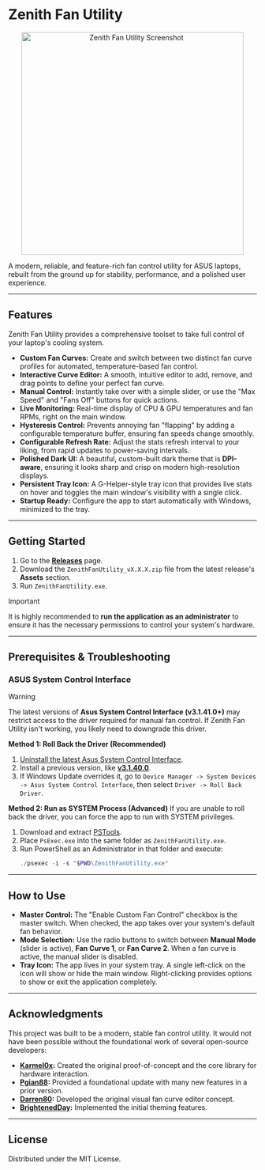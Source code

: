 # Zenith Fan Utility

<p align="center">
  <img src="https://github.com/user-attachments/assets/2b680b93-4c25-46db-a384-e90ab6d851ff" alt="Zenith Fan Utility Screenshot" width="450px" />
</p>

A modern, reliable, and feature-rich fan control utility for ASUS laptops, rebuilt from the ground up for stability, performance, and a polished user experience.

---
## Features

Zenith Fan Utility provides a comprehensive toolset to take full control of your laptop's cooling system.

* **Custom Fan Curves:** Create and switch between two distinct fan curve profiles for automated, temperature-based fan control.
* **Interactive Curve Editor:** A smooth, intuitive editor to add, remove, and drag points to define your perfect fan curve.
* **Manual Control:** Instantly take over with a simple slider, or use the "Max Speed" and "Fans Off" buttons for quick actions.
* **Live Monitoring:** Real-time display of CPU & GPU temperatures and fan RPMs, right on the main window.
* **Hysteresis Control:** Prevents annoying fan "flapping" by adding a configurable temperature buffer, ensuring fan speeds change smoothly.
* **Configurable Refresh Rate:** Adjust the stats refresh interval to your liking, from rapid updates to power-saving intervals.
* **Polished Dark UI:** A beautiful, custom-built dark theme that is **DPI-aware**, ensuring it looks sharp and crisp on modern high-resolution displays.
* **Persistent Tray Icon:** A G-Helper-style tray icon that provides live stats on hover and toggles the main window's visibility with a single click.
* **Startup Ready:** Configure the app to start automatically with Windows, minimized to the tray.

---
## Getting Started

1.  Go to the [**Releases**](https://github.com/realMoai/ZenithFanUtility/releases) page.
2.  Download the `ZenithFanUtility_vX.X.X.zip` file from the latest release's **Assets** section.
3.  Run `ZenithFanUtility.exe`.

> [!IMPORTANT]
> It is highly recommended to **run the application as an administrator** to ensure it has the necessary permissions to control your system's hardware.

---
## Prerequisites & Troubleshooting

### ASUS System Control Interface

> [!WARNING]
> The latest versions of **Asus System Control Interface (v3.1.41.0+)** may restrict access to the driver required for manual fan control. If Zenith Fan Utility isn't working, you likely need to downgrade this driver.

**Method 1: Roll Back the Driver (Recommended)**
1.  [Uninstall the latest Asus System Control Interface](https://github.com/seerge/g-helper/wiki/Troubleshooting#reinstalling-asus-system-control-interface).
2.  Install a previous version, like [**v3.1.40.0**](https://dlcdnets.asus.com/pub/ASUS/GamingNB/Image/Software/SoftwareandUtility/16402/ASUSSystemControlInterfacev3_ASUS_Z_V3.1.40.0_16402.exe).
3.  If Windows Update overrides it, go to `Device Manager -> System Devices -> Asus System Control Interface`, then select `Driver -> Roll Back Driver`.

**Method 2: Run as SYSTEM Process (Advanced)**
If you are unable to roll back the driver, you can force the app to run with SYSTEM privileges.
1.  Download and extract [PSTools](https://download.sysinternals.com/files/PSTools.zip).
2.  Place `PsExec.exe` into the same folder as `ZenithFanUtility.exe`.
3.  Run PowerShell as an Administrator in that folder and execute:
    ```powershell
    ./psexec -i -s "$PWD\ZenithFanUtility.exe"
    ```

---
## How to Use

* **Master Control:** The "Enable Custom Fan Control" checkbox is the master switch. When checked, the app takes over your system's default fan behavior.
* **Mode Selection:** Use the radio buttons to switch between **Manual Mode** (slider is active), **Fan Curve 1**, or **Fan Curve 2**. When a fan curve is active, the manual slider is disabled.
* **Tray Icon:** The app lives in your system tray. A single left-click on the icon will show or hide the main window. Right-clicking provides options to show or exit the application completely.

---
## Acknowledgments

This project was built to be a modern, stable fan control utility. It would not have been possible without the foundational work of several open-source developers:

* **[Karmel0x](https://github.com/Karmel0x/AsusFanControl):** Created the original proof-of-concept and the core library for hardware interaction.
* **[Pgian88](https://github.com/pgain88/AsusFanControlRemastered):** Provided a foundational update with many new features in a prior version.
* **[Darren80](https://github.com/Darren80/AsusFanControlEnhanced):** Developed the original visual fan curve editor concept.
* **[BrightenedDay](https://github.com/BrightenedDay/AsusFanControl):** Implemented the initial theming features.

---
## License

Distributed under the MIT License.
